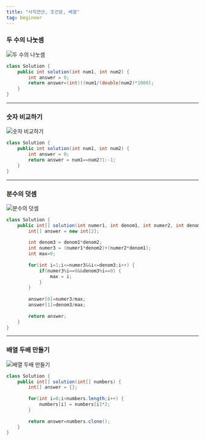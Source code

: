 ```yaml
---
title: "사칙연산, 조건문, 배열"
tag: beginner
---
```


### 두 수의 나눗셈
![두 수의 나눗셈](https://github.com/yony-k/yony-k.github.io/assets/109204976/7347d53f-bf15-425e-91ad-b1e783dc8251)

```java
class Solution {
    public int solution(int num1, int num2) {
        int answer = 0;
        return answer=(int)((num1/(double)num2)*1000);
    }
}
```

---

### 숫자 비교하기
![숫자 비교하기](https://github.com/yony-k/yony-k.github.io/assets/109204976/9f7ea264-37dd-455d-b32f-c866221f1ccf)

```java
class Solution {
    public int solution(int num1, int num2) {
        int answer = 0;
        return answer = num1==num2?1:-1;
    }
}
```

---

### 분수의 덧셈
![분수의 덧셈](https://github.com/yony-k/yony-k.github.io/assets/109204976/628609d7-9d47-43cf-9ee0-9372ed31882d)

```java
class Solution {
    public int[] solution(int numer1, int denom1, int numer2, int denom2) {
        int[] answer = new int[2];
		
		int denom3 = denom1*denom2;
		int numer3 = (numer1*denom2)+(numer2*denom1);
		int max=0;
		
		for(int i=1;i<=numer3&&i<=denom3;i++) {
			if(numer3%i==0&&denom3%i==0) {
				max = i;
			}
		}
		
		answer[0]=numer3/max;
		answer[1]=denom3/max;
        
        return answer;
    }
}
```

---

### 배열 두배 만들기
![배열 두배 만들기](https://github.com/yony-k/yony-k.github.io/assets/109204976/23347855-3f10-437c-95da-fdfaddc1640a)

```java
class Solution {
    public int[] solution(int[] numbers) {
        int[] answer = {};
        
        for(int i=0;i<numbers.length;i++) {
            numbers[i] = numbers[i]*2;
        }
        
        return answer=numbers.clone();
    }
}
```

